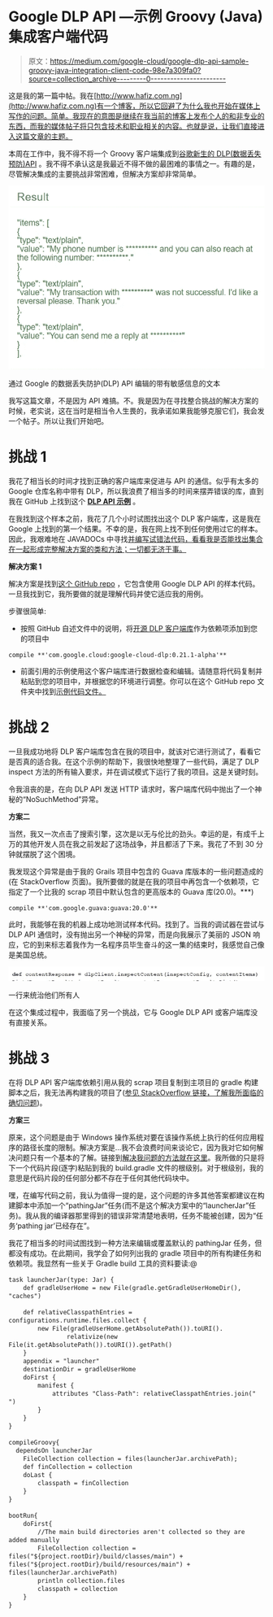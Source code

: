 # Google DLP API —示例 Groovy (Java)集成客户端代码

> 原文：<https://medium.com/google-cloud/google-dlp-api-sample-groovy-java-integration-client-code-98e7a309fa0?source=collection_archive---------0----------------------->

这是我的第一篇中帖。我在[http://www.hafiz.com.ng](http://www.hafiz.com.ng)有一个博客，所以它回避了为什么我也开始在媒体上写作的问题。简单。我现在的意图是继续在我当前的博客上发布个人的和非专业的东西，而我的媒体帖子将只包含技术和职业相关的内容。也就是说，让我们直接进入这篇文章的主题。

本周在工作中，我不得不将一个 Groovy 客户端集成到[谷歌新生的 DLP(数据丢失预防)API](https://cloud.google.com/dlp/demo/) 。我不得不承认这是我最近不得不做的最困难的事情之一。有趣的是，尽管解决集成的主要挑战非常困难，但解决方案却非常简单。

![](img/6fade8598dfa1fa9866990c6cd596f40.png)

通过 Google 的数据丢失防护(DLP) API 编辑的带有敏感信息的文本

我写这篇文章，不是因为 API 难搞。不。我是因为在寻找整合挑战的解决方案的时候，老实说，这在当时是相当令人生畏的，我承诺如果我能够克服它们，我会发一个帖子。所以让我们开始吧。

# 挑战 1

我花了相当长的时间才找到正确的客户端库来促进与 API 的通信。似乎有太多的 Google 仓库名称中带有 DLP，所以我浪费了相当多的时间来摆弄错误的库，直到我在 GitHub 上找到这个 [**DLP API 示例**](https://github.com/GoogleCloudPlatform/java-docs-samples/blob/master/dlp) 。

在我找到这个样本之前，我花了几个小时试图找出这个 DLP 客户端库，这是我在 Google 上找到的第一个结果。不幸的是，我在网上找不到任何使用过它的样本。因此，我艰难地在 JAVADOCs 中寻找[并编写试错法代码，看看我是否能找出集合在一起形成完整解决方案的类和方法；一切都无济于事。](https://developers.google.com/resources/api-libraries/documentation/dlp/v2beta1/java/latest/overview-summary.html)

**解决方案 1**

解决方案是找到[这个 GitHub repo](https://github.com/GoogleCloudPlatform/java-docs-samples/blob/master/dlp) ，它包含使用 Google DLP API 的样本代码。一旦我找到它，我所要做的就是理解代码并使它适应我的用例。

步骤很简单:

*   按照 GitHub 自述文件中的说明，将[开源 DLP 客户端库](https://github.com/GoogleCloudPlatform/google-cloud-java/tree/master/google-cloud-dlp)作为依赖项添加到您的项目中

```
compile **'com.google.cloud:google-cloud-dlp:0.21.1-alpha'**
```

*   前面引用的示例使用这个客户端库进行数据检查和编辑。请随意将代码复制并粘贴到您的项目中，并根据您的环境进行调整。你可以在这个 GitHub repo 文件夹中找到[示例代码文件。](https://github.com/GoogleCloudPlatform/java-docs-samples/tree/master/dlp/src/main/java/com/example/dlp)

# 挑战 2

一旦我成功地将 DLP 客户端库包含在我的项目中，就该对它进行测试了，看看它是否真的适合我。在这个示例的帮助下，我很快地整理了一些代码，满足了 DLP inspect 方法的所有输入要求，并在调试模式下运行了我的项目。这是关键时刻。

令我沮丧的是，在向 DLP API 发送 HTTP 请求时，客户端库代码中抛出了一个神秘的“NoSuchMethod”异常。

**方案二**

当然，我又一次点击了搜索引擎，这次是以无与伦比的劲头。幸运的是，有成千上万的其他开发人员在我之前发起了这场战争，并且都活了下来。我花了不到 30 分钟就摆脱了这个困境。

我发现这个异常是由于我的 Grails 项目中包含的 Guava 库版本的一些问题造成的(在 StackOverflow 页面)。我所要做的就是在我的项目中再包含一个依赖项，它指定了一个比我的 scrap 项目中默认包含的更高版本的 Guava 库(20.0)。***)

```
compile **'com.google.guava:guava:20.0'**
```

此时，我能够在我的机器上成功地测试样本代码。找到了。当我的调试器在尝试与 DLP API 通信时，没有抛出另一个神秘的异常，而是向我展示了美丽的 JSON 响应，它的到来标志着我作为一名程序员毕生奋斗的这一集的结束时，我感觉自己像是美国总统。

![](img/32839fe9a06d4b0214694cd3e9d791bb.png)

一行来统治他们所有人

在这个集成过程中，我面临了另一个挑战，它与 Google DLP API 或客户端库没有直接关系。

# 挑战 3

在将 DLP API 客户端库依赖引用从我的 scrap 项目复制到主项目的 gradle 构建脚本之后，我无法再构建我的项目了([参见 StackOverflow 链接，了解我所面临的确切问题](https://stackoverflow.com/questions/10519558/createprocess-error-206-the-filename-or-extension-is-too-long-when-running-main))。

**方案三**

原来，这个问题是由于 Windows 操作系统对要在该操作系统上执行的任何应用程序的路径长度的限制。解决方案是…我不会浪费时间来谈论它，因为我对它如何解决问题只有一个基本的了解。链接到[解决我问题的方法就在这里](https://github.com/grails/grails-core/issues/9300)。我所做的只是将下一个代码片段(逐字)粘贴到我的 build.gradle 文件的根级别。对于根级别，我的意思是代码片段的任何部分都不存在于任何其他代码块中。

嘿，在编写代码之前，我认为值得一提的是，这个问题的许多其他答案都建议在构建脚本中添加一个“pathingJar”任务(而不是这个解决方案中的“launcherJar”任务)。我从我的编译器那里得到的错误非常清楚地表明，任务不能被创建，因为“任务‘pathing jar’已经存在”。

我花了相当多的时间试图找到一种方法来编辑或覆盖默认的 pathingJar 任务，但都没有成功。在此期间，我学会了如何列出我的 gradle 项目中的所有构建任务和依赖项。我显然有一些关于 Gradle build 工具的资料要读:@

```
task launcherJar(type: Jar) {
    def gradleUserHome = new File(gradle.getGradleUserHomeDir(), "caches")

    def relativeClasspathEntries = configurations.runtime.files.collect {
        new File(gradleUserHome.getAbsolutePath()).toURI().
                relativize(new File(it.getAbsolutePath()).toURI()).getPath()
    }
    appendix = "launcher"
    destinationDir = gradleUserHome
    doFirst {
        manifest {
            attributes "Class-Path": relativeClasspathEntries.join(" ")
        }
    }
}

compileGroovy{
  dependsOn launcherJar
    FileCollection collection = files(launcherJar.archivePath);
    def finCollection = collection
    doLast {
        classpath = finCollection
    }
}

bootRun{
    doFirst{
        //The main build directories aren't collected so they are added manually
        FileCollection collection = files("${project.rootDir}/build/classes/main") + files("${project.rootDir}/build/resources/main") + files(launcherJar.archivePath)
        println collection.files
        classpath = collection
    }
}
```
